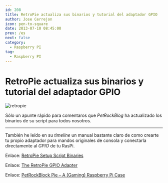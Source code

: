 ```yaml
---
id: 208
title: RetroPie actualiza sus binarios y tutorial del adaptador GPIO
author: Jose Cerrejon
icon: pen-to-square
date: 2013-07-10 08:45:00
prev: /es
next: false
category:
  - Raspberry PI
tag:
  - Raspberry PI
---
```


# RetroPie actualiza sus binarios y tutorial del adaptador GPIO

![retropie](/images/2013/07/Retropie_bin.jpg)

Sólo un apunte rápido para comentaros que *PetRockBlog* ha actualizado los binarios de su script para todos nosotros.

- - -
También he leído en su *timeline* un manual bastante claro de como crearte tu propio adaptador para mandos originales de consola y conectarla directamente al *GPIO* de tu RasPi.

Enlace: [RetroPie Setup Script Binaries](http://blog.petrockblock.com/download/retropie-setup-script-binaries/)

Enlace: [The RetroPie GPIO Adapter](http://blog.petrockblock.com/2012/10/21/the-retropie-gpio-adapter/)

Enlace: [PetRockBlock Pie – A (Gaming) Raspberry Pi Case](http://blog.petrockblock.com/2012/08/07/petrockblock-pie-a-gaming-raspberry-pi-case/)